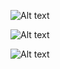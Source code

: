 ![Alt text](https://spotify-recently-played-readme.vercel.app/api?user=wfgb8exieauivdusod7nkggco&count={count})


![Alt text](https://spotify-recently-played-readme.vercel.app/api?user=wfgb8exieauivdusod7nkggco)


![Alt text](https://spotify-recently-played-readme.vercel.app/api?user=wfgb8exieauivdusod7nkggco&unique={true|1|on|yes})
